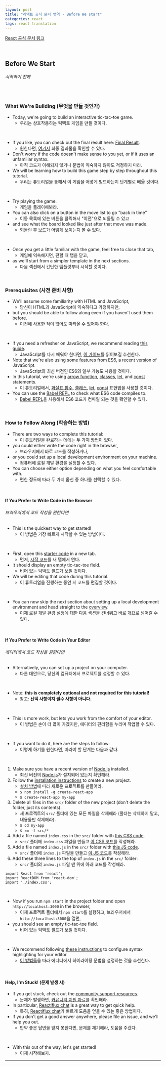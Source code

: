 ```yaml
---
layout: post
title: "리액트 공식 문서 번역 - Before We start"
categories: react
tags: react translation
---
```


[React 공식 문서 링크](https://reactjs.org/tutorial/tutorial.html)

<br>

## Before We Start

###### 시작하기 전에

<br>

### What We're Building (무엇을 만들 것인가)

- Today, we're going to build an interactive tic-tac-toe game.
  - 우리는 상호작용하는 틱택토 게임을 만들 것이다.

<br>

- If you like, you can check out the final result here: [Final Result](https://codepen.io/gaearon/pen/gWWZgR?editors=0010).
  - 원한다면, [여기서](https://codepen.io/gaearon/pen/gWWZgR?editors=0010) 최종 결과물을 확인할 수 있다.
- Don't worry if the code doesn't make sense to you yet, or if it uses an unfamiliar syntax.
  - 아직 코드가 이해되지 않거나 문법이 익숙하지 않아도 걱정하지 마라.
- We will be learning how to build this game step by step throughout this tutorial.
  - 우리는 튜토리얼을 통해서 이 게임을 어떻게 빌드하는지 단계별로 배울 것이다.

<br>

- Try playing the game.
  - 게임을 플레이해봐라.
- You can also click on a button in the move list to go "back in time"
  - 이동 목록에 있는 버튼을 클릭해서 "이전"으로 되돌릴 수 있고
- and see what the board looked like just after that move was made.
  - 되돌린 후 보드가 어떻게 보이는지 볼 수 있다.

<br>

- Once you get a little familiar with the game, feel free to close that tab,
  - 게임에 익숙해지면, 편할 때 탭을 닫고,
- as we'll start from a simpler template in the next sections.
  - 다음 섹션에서 간단한 템플릿부터 시작할 것이다.

<br>

### Prerequisites (사전 준비 사항)

- We'll assume some familiarity with HTML and JavaScript,
  - 당신이 HTML과 JavaScript에 익숙하다고 가정하지만,
- but you should be able to follow along even if you haven't used them before.
  - 이전에 사용한 적이 없어도 따라올 수 있어야 한다.

<br>

- If you need a refresher on JavaScript, we recommend reading [this guide](https://developer.mozilla.org/en-US/docs/Web/JavaScript/A_re-introduction_to_JavaScript).
  - JavaScript를 다시 배워야 한다면, [이 가이드](https://developer.mozilla.org/en-US/docs/Web/JavaScript/A_re-introduction_to_JavaScript)를 읽어보길 추천한다.
- Note that we're also using some features from ES6, a recent version of JavaScript.
  - JavaScript의 최신 버전인 ES6의 일부 기능도 사용할 것이다.
- In this tutorial, we're using [arrow function](https://developer.mozilla.org/en-US/docs/Web/JavaScript/Reference/Functions/Arrow_functions), [classes](https://developer.mozilla.org/en-US/docs/Web/JavaScript/Reference/Classes), [let](https://developer.mozilla.org/en-US/docs/Web/JavaScript/Reference/Statements/let), and [const](https://developer.mozilla.org/en-US/docs/Web/JavaScript/Reference/Statements/const) statements.
  - 이 튜토리얼에서, [화살표 함수](https://developer.mozilla.org/en-US/docs/Web/JavaScript/Reference/Functions/Arrow_functions), [클래스](https://developer.mozilla.org/en-US/docs/Web/JavaScript/Reference/Classes), [let](https://developer.mozilla.org/en-US/docs/Web/JavaScript/Reference/Statements/let), [const](https://developer.mozilla.org/en-US/docs/Web/JavaScript/Reference/Statements/const) 표현법을 사용할 것이다.
- You can use the [Babel REPL](https://babeljs.io/repl/#?presets=react&code_lz=MYewdgzgLgBApgGzgWzmWBeGAeAFgRgD4AJRBEAGhgHcQAnBAEwEJsB6AwgbgChRJY_KAEMAlmDh0YWRiGABXVOgB0AczhQAokiVQAQgE8AkowAUAcjogQUcwEpeAJTjDgUACIB5ALLK6aRklTRBQ0KCohMQk6Bx4gA) to check what ES6 code compiles to.
  - [Babel REPL](https://babeljs.io/repl/#?presets=react&code_lz=MYewdgzgLgBApgGzgWzmWBeGAeAFgRgD4AJRBEAGhgHcQAnBAEwEJsB6AwgbgChRJY_KAEMAlmDh0YWRiGABXVOgB0AczhQAokiVQAQgE8AkowAUAcjogQUcwEpeAJTjDgUACIB5ALLK6aRklTRBQ0KCohMQk6Bx4gA)을 사용해서 ES6 코드가 컴파일 되는 것을 확인할 수 있다.

<br>

### How to Follow Along (학습하는 방법)

- There are two ways to complete this tutorial:
  - 이 튜토리얼을 완료하는 데에는 두 가지 방법이 있다.
- you could either write the code right in the browser,
  - 브라우저에서 바로 코드를 작성하거나,
- or you could set up a local development environment on your machine.
  - 컴퓨터에 로컬 개발 환경을 설정할 수 있다.
- You can choose either option depending on what you feel comfortable with.
  - 편한 정도에 따라 두 가지 옵션 중 하나를 선택할 수 있다.

<br>

#### If You Prefer to Write Code in the Browser

###### 브라우저에서 코드 작성을 원한다면

- This is the quickest way to get started!
  - 이 방법은 가장 빠르게 시작할 수 있는 방법이다.

<br>

- First, open this [starter code](https://codepen.io/gaearon/pen/oWWQNa?editors=0010) in a new tab.
  - 먼저, [시작 코드](https://codepen.io/gaearon/pen/oWWQNa?editors=0010)를 새 탭에서 연다.
- It should display an empty tic-tac-toe field.
  - 비어 있는 틱택토 필드가 보일 것이다.
- We will be editing that code during this tutorial.
  - 이 튜토리얼을 진행하는 동안 저 코드를 편집할 것이다.

<br>

- You can now skip the next section about setting up a local development environment and head straight to the [overview](https://reactjs.org/tutorial/tutorial.html#overview).
  - 이제 로컬 개발 환경 설정에 대한 다음 섹션을 건너뛰고 바로 [개요](https://reactjs.org/tutorial/tutorial.html#overview)로 넘어갈 수 있다.

<br>

#### If You Prefer to Write Code in Your Editor

###### 에디터에서 코드 작성을 원한다면

- Alternatively, you can set up a project on your computer.
  - 다른 대안으로, 당신의 컴퓨터에서 프로젝트를 설정할 수 있다.

<br>

- Note: **this is completely optional and not required for this tutorial!**
  - 참고: **선택 사항이지 필수 사항이 아니다.**

<br>

- This is more work, but lets you work from the comfort of your editor.
  - 이 방법은 손이 더 많이 가겠지만, 에디터의 편리함을 누리며 작업할 수 있다.

<br>

- If you want to do it, here are the steps to follow:
  - 이렇게 하기를 원한다면, 따라야 할 단계는 다음과 같다.

<br>

1. Make sure you have a recent version of [Node.js](https://nodejs.org/en/) installed.
   - 최신 버전의 [Node.js](https://nodejs.org/en/)가 설치되어 있는지 확인해라.
2. Follow the [installation instructions](https://reactjs.org/docs/add-react-to-a-new-app.html) to create a new project.
   - [설치 방법](https://reactjs.org/docs/add-react-to-a-new-app.html)에 따라 새로운 프로젝트를 만들어라.
   - `$ npm install -g create-react-app`
   - `$ create-react-app my-app`
3. Delete all files in the `src/` folder of the new project (don't delete the folder, just its contents).
   - 새 프로젝트의 `src/` 폴더에 있는 모든 파일을 삭제해라 (폴더는 삭제하지 말고, 내용물만 삭제해라).
   - `$ cd my-app`
   - `$ rm -f src/*`
4. Add a file named `index.css` in the `src/` folder with [this CSS code](https://codepen.io/gaearon/pen/oWWQNa?editors=0100).
   - `src/` 폴더에 `index.css` 파일을 만들고 [이 CSS 코드](https://codepen.io/gaearon/pen/oWWQNa?editors=0100)를 작성해라.
5. Add a file named `index.js` in the `src/` folder with [this JS code](https://codepen.io/gaearon/pen/oWWQNa?editors=0010).
   - `src/` 폴더에 `index.js` 파일을 만들고 [이 JS 코드](https://codepen.io/gaearon/pen/oWWQNa?editors=0010)를 작성해라.
6. Add these three lines to the top of `index.js` in the `src/` folder:
   - `src/` 폴더의 `index.js` 파일 맨 위에 아래 코드를 작성해라.

```react
import React from 'react';
import ReactDOM from 'react-dom';
import './index.css';
```

<br>

- Now if you run `npm start` in the project folder and open `http://localhost:3000` in the browser,
  - 이제 프로젝트 폴더에서 `npm start`를 실행하고, 브라우저에서 `http://localhost:3000`을 열면,
- you should see an empty tic-tac-toe field.
  - 비어 있는 틱택토 필드가 보일 것이다.

<br>

- We recommend following [these instructions](http://babeljs.io/docs/editors) to configure syntax highlighting for your editor.
  - [이 방법들](http://babeljs.io/docs/editors)을 따라 에디터에서 하이라이팅 문법을 설정하는 것을 추천한다.

<br>

#### Help, I'm Stuck! (문제 발생 시)

- If you get stuck, check out the [community support resources](https://reactjs.org/community/support.html).
  - 문제가 발생하면, [커뮤니티 지원 자료](https://reactjs.org/community/support.html)를 확인해라.
- In particular, [Reactiflux chat](https://reactjs.org/community/support.html#reactiflux-chat) is a great way to get quick help.
  - 특히, [Reactiflux chat](https://reactjs.org/community/support.html#reactiflux-chat)가 빠르게 도움을 얻을 수 있는 좋은 방법이다.
- If you don't get a good answer anywhere, please file an issue, and we'll help you out.
  - 만약 좋은 답변을 얻지 못한다면, 문제를 제기해라, 도움을 주겠다.

<br>

- With this out of the way, let's get started!
  - 이제 시작해보자.

------

<br>